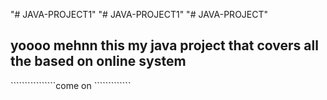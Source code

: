 "# JAVA-PROJECT1" 
"# JAVA-PROJECT1" 
"# JAVA-PROJECT" 
## yoooo mehnn this my java project that covers all the based on online system 
````````````````come on `````````````